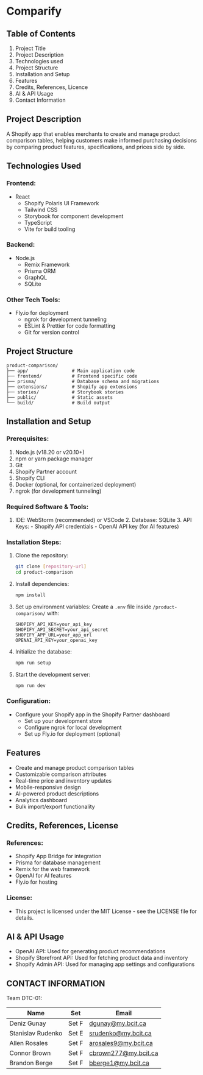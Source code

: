 # Comparify

## Table of Contents
1. Project Title
2. Project Description
3. Technologies used
4. Project Structure
5. Installation and Setup
6. Features
7. Credits, References, Licence
8. AI & API Usage
9. Contact Information


## Project Description
A Shopify app that enables merchants to create and manage product comparison tables, helping customers make informed purchasing decisions by comparing product features, specifications, and prices side by side.


## Technologies Used

### Frontend:
- React
    - Shopify Polaris UI Framework
    - Tailwind CSS
    - Storybook for component development
    - TypeScript
    - Vite for build tooling

### Backend:
- Node.js
    - Remix Framework
    - Prisma ORM
    - GraphQL
    - SQLite

### Other Tech Tools:
- Fly.io for deployment
    - ngrok for development tunneling
    - ESLint & Prettier for code formatting
    - Git for version control



## Project Structure
```
product-comparison/
├── app/                # Main application code
├── frontend/           # Frontend specific code
├── prisma/             # Database schema and migrations
├── extensions/         # Shopify app extensions
├── stories/            # Storybook stories
├── public/             # Static assets
└── build/              # Build output
```



## Installation and Setup

### Prerequisites:
1. Node.js (v18.20 or v20.10+)
2. npm or yarn package manager
3. Git
4. Shopify Partner account
5. Shopify CLI
6. Docker (optional, for containerized deployment)
7. ngrok (for development tunneling)

### Required Software & Tools:
1. IDE: WebStorm (recommended) or VSCode
    2. Database: SQLite
    3. API Keys:
        - Shopify API credentials
        - OpenAI API key (for AI features)

### Installation Steps:
1. Clone the repository:
   ```bash
   git clone [repository-url]
   cd product-comparison
   ```

2. Install dependencies:
   ```bash
   npm install
   ```

3. Set up environment variables:
   Create a `.env` file inside `/product-comparison/` with:
   ```
   SHOPIFY_API_KEY=your_api_key
   SHOPIFY_API_SECRET=your_api_secret
   SHOPIFY_APP_URL=your_app_url
   OPENAI_API_KEY=your_openai_key
   ```

4. Initialize the database:
   ```bash
   npm run setup
   ```

5. Start the development server:
   ```bash
   npm run dev
   ```

### Configuration:
- Configure your Shopify app in the Shopify Partner dashboard
    - Set up your development store
    - Configure ngrok for local development
    - Set up Fly.io for deployment (optional)



## Features
- Create and manage product comparison tables
- Customizable comparison attributes
- Real-time price and inventory updates
- Mobile-responsive design
- AI-powered product descriptions
- Analytics dashboard
- Bulk import/export functionality



## Credits, References, License

### References:
- Shopify App Bridge for integration
- Prisma for database management
- Remix for the web framework
- OpenAI for AI features
- Fly.io for hosting

### License:
- This project is licensed under the MIT License - see the LICENSE file for details.



## AI & API Usage
- OpenAI API: Used for generating product recommendations
- Shopify Storefront API: Used for fetching product data and inventory
- Shopify Admin API: Used for managing app settings and configurations



## CONTACT INFORMATION
Team DTC-01:

| Name              | Set   | Email                |
|-------------------|-------|----------------------|
| Deniz Gunay       | Set F | dgunay@my.bcit.ca    |
| Stanislav Rudenko | Set E | srudenko@my.bcit.ca  |
| Allen Rosales     | Set F | arosales9@my.bcit.ca |
| Connor Brown      | Set F | cbrown277@my.bcit.ca |
| Brandon Berge     | Set F | bberge1@my.bcit.ca   |


